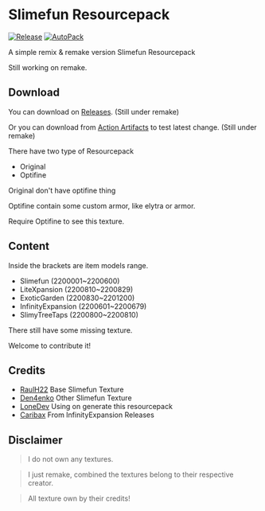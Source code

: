 # Slimefun Resourcepack

[![Release](https://img.shields.io/github/v/release/xMikux/Slimefun-Resourcepack?style=for-the-badge)](https://github.com/xMikux/Slimefun-Resourcepack/releases)
[![AutoPack](https://img.shields.io/github/workflow/status/xMikux/Slimefun-Resourcepack/AutoPack?style=for-the-badge)](https://github.com/xMikux/Slimefun-Resourcepack/actions/workflows/AutoPack.yml)


A simple remix & remake version Slimefun Resourcepack

Still working on remake.

## Download

You can download on [Releases](https://github.com/xMikux/Slimefun-Resourcepack/releases). (Still under remake)

Or you can download from [Action Artifacts](https://github.com/xMikux/Slimefun-Resourcepack/actions) to test latest change. (Still under remake)

There have two type of Resourcepack

* Original
* Optifine

Original don't have optifine thing

Optifine contain some custom armor, like elytra or armor.

Require Optifine to see this texture.

## Content

Inside the brackets are item models range.

* Slimefun (2200001~2200600)
* LiteXpansion (2200810~2200829)
* ExoticGarden (2200830~2201200)
* InfinityExpansion (2200601~2200679)
* SlimyTreeTaps (2200800~2200810)

There still have some missing texture.

Welcome to contribute it!

## Credits

* [RaulH22](https://www.planetminecraft.com/texture-pack/slimefun-texture-by-raulh22/) Base Slimefun Texture
* [Den4enko](https://github.com/Den4enko/Slimefun-Resourcepack) Other Slimefun Texture
* [LoneDev](https://www.spigotmc.org/resources/addon-slimefun4-textures-for-itemsadder.83877/) Using on generate this resourcepack
* [Caribax](https://github.com/Mooy1/InfinityExpansion/releases/tag/v1) From InfinityExpansion Releases

## Disclaimer

> I do not own any textures.

> I just remake, combined the textures belong to their respective creator.

> All texture own by their credits!
